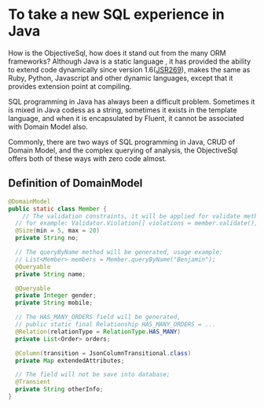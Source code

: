 # To take a new SQL experience in Java
How is the ObjectiveSql, how does it stand out from the many ORM frameworks?  Although Java is a static language , it has provided the ability to extend code dynamically since version 1.6([JSR269](https://www.jcp.org/en/jsr/detail?id=269)), makes the same as Ruby, Python, Javascript and other dynamic languages, except that it provides extension point at compiling.

SQL programming in Java has always been a difficult problem. Sometimes it is mixed in Java codess as a string, sometimes it exists in the template language, and when it is encapsulated by Fluent, it cannot be associated with Domain Model also. 

Commonly, there are two ways of SQL programming in Java, CRUD of Domain Model, and the complex querying of analysis, the ObjectiveSql offers both of these ways  with zero code almost.

## Definition of DomainModel

```java
@DomainModel
public static class Member {
	// The validation constraints, it will be applied for validate method.
  // for example: Validator.Violation[] violations = member.validate();
  @Size(min = 5, max = 20)
  private String no;

  // The queryByName method will be generated, usage example:
  // List<Member> members = Member.queryByName("Benjamin");
  @Queryable
  private String name;

  @Queryable
  private Integer gender;
  private String mobile;

  // The HAS_MANY_ORDERS field will be generated,
  // public static final Relationship HAS_MANY_ORDERS = ...
  @Relation(relationType = RelationType.HAS_MANY)
  private List<Order> orders;

  @Column(transition = JsonColumnTransitional.class)
  private Map extendedAttributes;

  // The field will not be save into database;
  @Transient
  private String otherInfo;
}
```

